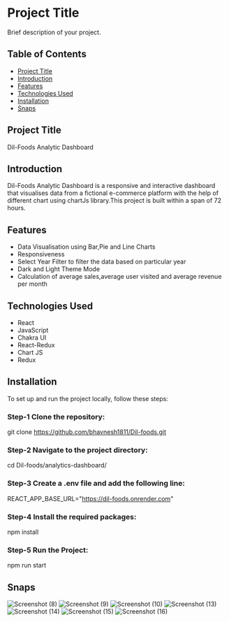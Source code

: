 # Project Title

Brief description of your project.

## Table of Contents

- [Project Title](#project-title)
- [Introduction](#introduction)
- [Features](#features)
- [Technologies Used](#technologies-used)
- [Installation](#installation)
- [Snaps](#snaps)


## Project Title

Dil-Foods Analytic Dashboard

## Introduction

Dil-Foods Analytic Dashboard is a responsive and interactive dashboard that visualises data from a fictional e-commerce
platform with the help of different chart using chartJs library.This project is built within a span of 72 hours.

## Features

- Data Visualisation using Bar,Pie and Line Charts
- Responsiveness
- Select Year Filter to filter the data based on particular year
- Dark and Light Theme Mode
- Calculation of average sales,average user visited and average revenue per month

## Technologies Used

- React
- JavaScript
- Chakra UI
- React-Redux
- Chart JS
- Redux

## Installation
To set up and run the project locally, follow these steps:

### Step-1 Clone the repository:
git clone https://github.com/bhavnesh1811/Dil-foods.git

### Step-2 Navigate to the project directory:
cd Dil-foods/analytics-dashboard/

### Step-3 Create a .env file and add the following line:
REACT_APP_BASE_URL="https://dil-foods.onrender.com"

### Step-4 Install the required packages:
npm install

### Step-5 Run the Project:
npm run start

## Snaps

![Screenshot (8)](https://github.com/bhavnesh1811/Dil-foods/assets/110032728/522fad16-1797-495a-ae4d-569c9f56c8ed)
![Screenshot (9)](https://github.com/bhavnesh1811/Dil-foods/assets/110032728/d2133781-9559-4985-a95c-0536033e4737)
![Screenshot (10)](https://github.com/bhavnesh1811/Dil-foods/assets/110032728/d4be4cd7-2da9-4422-9a8d-5952180be8f0)
![Screenshot (13)](https://github.com/bhavnesh1811/Dil-foods/assets/110032728/7e472880-d6fc-45a1-8a6d-26d3829f6fad)
![Screenshot (14)](https://github.com/bhavnesh1811/Dil-foods/assets/110032728/7407b8c8-5c7a-47f8-9301-7d436e2eddd6)
![Screenshot (15)](https://github.com/bhavnesh1811/Dil-foods/assets/110032728/3e35ad72-a8f0-47df-b9bd-2bcb018e03ff)
![Screenshot (16)](https://github.com/bhavnesh1811/Dil-foods/assets/110032728/4db19fdf-1f3a-4cc3-846e-6067058dd65a)





